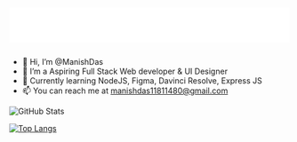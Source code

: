 <h1 align="center">
  <img src="https://raw.githubusercontent.com/ManishDass/ManishDass/master/assets/name.svg" alt="Manish Das" />
</h1>

- 👋 Hi, I’m @ManishDas
- 👀 I’m a Aspiring Full Stack Web developer & UI Designer
- 🌱 Currently learning NodeJS, Figma, Davinci Resolve, Express JS
- 📫 You can reach me at manishdas11811480@gmail.com 


![GitHub Stats](https://github-readme-stats.vercel.app/api?username=ManishDass&&show_icons=true&title_color=ffffff&icon_color=bb2acf&text_color=daf7dc&bg_color=151515)


[![Top Langs](https://github-readme-stats.vercel.app/api/top-langs/?username=ManishDass)](https://github.com/anuraghazra/github-readme-stats)





